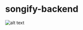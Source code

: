 ﻿# songify-backend
 ![alt text]([http://url/to/img.png](https://res.cloudinary.com/dollaguij/image/upload/v1705751191/Ptil_Add-Inventory1_h6g24u.png)https://res.cloudinary.com/dollaguij/image/upload/v1705751191/Ptil_Add-Inventory1_h6g24u.png)
